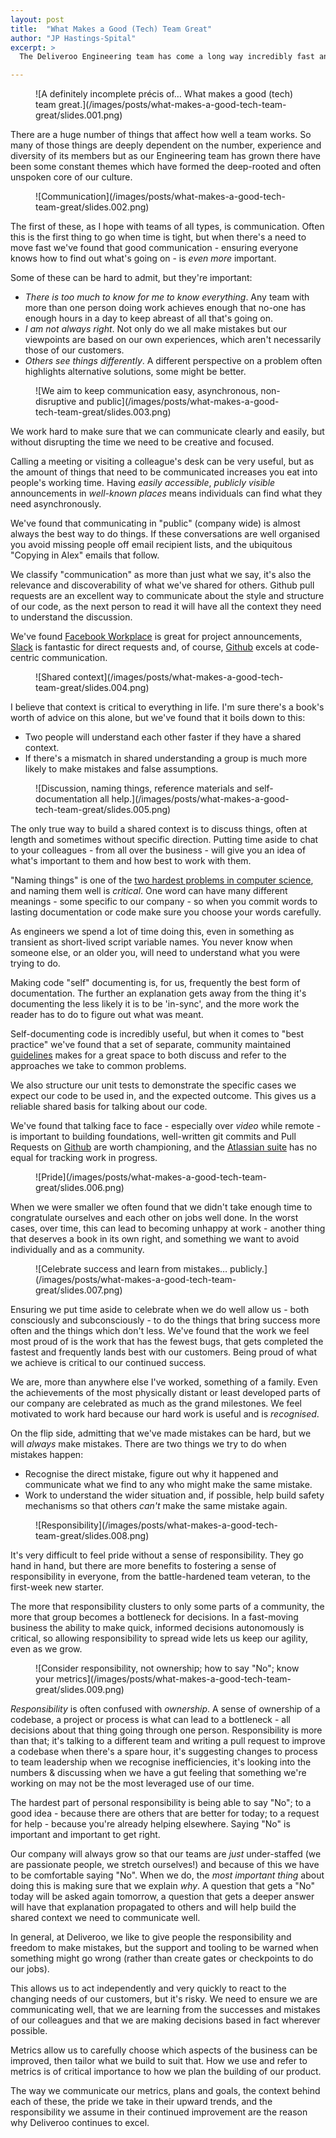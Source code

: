 ```yaml
---
layout: post
title:  "What Makes a Good (Tech) Team Great"
author: "JP Hastings-Spital"
excerpt: >
  The Deliveroo Engineering team has come a long way incredibly fast and is growing even faster. Our Analytics team is undergoing similarly explosive growth, so I thought I'd talk to the newest members of that team and share why we're so proud of our Engineering culture and how it's grown with us. Here's what we spoke about.

---
```


<figure>
![A definitely incomplete précis of… What makes a good (tech) team great.](/images/posts/what-makes-a-good-tech-team-great/slides.001.png)
</figure>

There are a huge number of things that affect how well a team works. So many of those things are deeply dependent on the number, experience and diversity of its members but as our Engineering team has grown there have been some constant themes which have formed the deep-rooted and often unspoken core of our culture.

<figure>
![Communication](/images/posts/what-makes-a-good-tech-team-great/slides.002.png)
</figure>

The first of these, as I hope with teams of all types, is communication. Often this is the first thing to go when time is tight, but when there's a need to move fast we've found that good communication - ensuring everyone knows how to find out what's going on - is _even more_ important.

Some of these can be hard to admit, but they're important:

* _There is too much to know for me to know everything_. Any team with more than one person doing work achieves enough that no-one has enough hours in a day to keep abreast of all that's going on.
* _I am not always right_. Not only do we all make mistakes but our viewpoints are based on our own experiences, which aren't necessarily those of our customers.
* _Others see things differently_. A different perspective on a problem often highlights alternative solutions, some might be better.

<figure>
![We aim to keep communication easy, asynchronous, non-disruptive and public](/images/posts/what-makes-a-good-tech-team-great/slides.003.png)
</figure>

We work hard to make sure that we can communicate clearly and easily, but without disrupting the time we need to be creative and focused.

Calling a meeting or visiting a colleague's desk can be very useful, but as the amount of things that need to be communicated increases you eat into people's working time. Having _easily accessible_, _publicly visible_ announcements in _well-known places_ means individuals can find what they need asynchronously.

We've found that communicating in "public" (company wide) is almost always the best way to do things. If these conversations are well organised you avoid missing people off email recipient lists, and the ubiquitous "Copying in Alex" emails that follow.

We classify "communication" as more than just what we say, it's also the relevance and discoverability of what we've shared for others. Github pull requests are an excellent way to communicate about the style and structure of our code, as the next person to read it will have all the context they need to understand the discussion.

We've found [Facebook Workplace](https://workplace.fb.com/) is great for project announcements, [Slack](https://slack.com) is fantastic for direct requests and, of course, [Github](https://github.com) excels at code-centric communication.

<figure>
![Shared context](/images/posts/what-makes-a-good-tech-team-great/slides.004.png)
</figure>

I believe that context is critical to everything in life. I'm sure there's a book's worth of advice on this alone, but we've found that it boils down to this:

* Two people will understand each other faster if they have a shared context.
* If there's a mismatch in shared understanding a group is much more likely to make mistakes and false assumptions.

<figure>
![Discussion, naming things, reference materials and self-documentation all help.](/images/posts/what-makes-a-good-tech-team-great/slides.005.png)
</figure>

The only true way to build a shared context is to discuss things, often at length and sometimes without specific direction. Putting time aside to chat to your colleagues - from all over the business - will give you an idea of what's important to them and how best to work with them.

"Naming things" is one of the [two hardest problems in computer science](https://twitter.com/codinghorror/status/506010907021828096), and naming them well is _critical_. One word can have many different meanings - some specific to our company - so when you commit words to lasting documentation or code make sure you choose your words carefully.

As engineers we spend a lot of time doing this, even in something as transient as short-lived script variable names. You never know when someone else, or an older you, will need to understand what you were trying to do.

Making code "self" documenting is, for us, frequently the best form of documentation. The further an explanation gets away from the thing it's documenting the less likely it is to be 'in-sync', and the more work the reader has to do to figure out what was meant.

Self-documenting code is incredibly useful, but when it comes to "best practice" we've found that a set of separate, community maintained [guidelines](http://deliveroo.engineering/guidelines/) makes for a great space to both discuss and refer to the approaches we take to common problems.

We also structure our unit tests to demonstrate the specific cases we expect our code to be used in, and the expected outcome. This gives us a reliable shared basis for talking about our code.

We've found that talking face to face - especially over _video_ while remote - is important to building foundations, well-written git commits and Pull Requests on [Github](https://github.com) are worth championing, and the [Atlassian suite](https://www.atlassian.com/) has no equal for tracking work in progress.

<figure>
![Pride](/images/posts/what-makes-a-good-tech-team-great/slides.006.png)
</figure>

When we were smaller we often found that we didn't take enough time to congratulate ourselves and each other on jobs well done. In the worst cases, over time, this can lead to becoming unhappy at work - another thing that deserves a book in its own right, and something we want to avoid individually and as a community.

<figure>
![Celebrate success and learn from mistakes… publicly.](/images/posts/what-makes-a-good-tech-team-great/slides.007.png)
</figure>

Ensuring we put time aside to celebrate when we do well allow us - both consciously and subconsciously - to do the things that bring success more often and the things which don't less. We've found that the work we feel most proud of is the work that has the fewest bugs, that gets completed the fastest and frequently lands best with our customers. Being proud of what we achieve is critical to our continued success.

We are, more than anywhere else I've worked, something of a family. Even the achievements of the most physically distant or least developed parts of our company are celebrated as much as the grand milestones. We feel motivated to work hard because our hard work is useful and is _recognised_.

On the flip side, admitting that we've made mistakes can be hard, but we will _always_ make mistakes. There are two things we try to do when mistakes happen:

- Recognise the direct mistake, figure out why it happened and communicate what we find to any who might make the same mistake.
- Work to understand the wider situation and, if possible, help build safety mechanisms so that others _can't_ make the same mistake again.


<figure>
![Responsibility](/images/posts/what-makes-a-good-tech-team-great/slides.008.png)
</figure>

It's very difficult to feel pride without a sense of responsibility. They go hand in hand, but there are more benefits to fostering a sense of responsibility in everyone, from the battle-hardened team veteran, to the first-week new starter.

The more that responsibility clusters to only some parts of a community, the more that group becomes a bottleneck for decisions. In a fast-moving business the ability to make quick, informed decisions autonomously is critical, so allowing responsibility to spread wide lets us keep our agility, even as we grow.

<figure>
![Consider responsibility, not ownership; how to say "No"; know your metrics](/images/posts/what-makes-a-good-tech-team-great/slides.009.png)
</figure>

_Responsibility_ is often confused with _ownership_. A sense of ownership of a codebase, a project or process is what can lead to a bottleneck - all decisions about that thing going through one person. Responsibility is more than that; it's talking to a different team and writing a pull request to improve a codebase when there's a spare hour, it's suggesting changes to process to team leadership when we recognise inefficiencies, it's looking into the numbers & discussing when we have a gut feeling that something we're working on may not be the most leveraged use of our time.

The hardest part of personal responsibility is being able to say "No"; to a good idea - because there are others that are better for today; to a request for help - because you're already helping elsewhere. Saying "No" is important and important to get right.

Our company will always grow so that our teams are _just_ under-staffed (we are passionate people, we stretch ourselves!) and because of this we have to be comfortable saying "No". When we do, the _most important thing_ about doing this is making sure that we explain _why_. A question that gets a "No" today will be asked again tomorrow, a question that gets a deeper answer will have that explanation propagated to others and will help build the shared context we need to communicate well.

In general, at Deliveroo, we like to give people the responsibility and freedom to make mistakes, but the support and tooling to be warned when something might go wrong (rather than create gates or checkpoints to do our jobs).

This allows us to act independently and very quickly to react to the changing needs of our customers, but it's risky. We need to ensure we are communicating well, that we are learning from the successes and mistakes of our colleagues and that we are making decisions based in fact wherever possible.

Metrics allow us to carefully choose which aspects of the business can be improved, then tailor what we build to suit that. How we use and refer to metrics is of critical importance to how we plan the building of our product.

The way we communicate our metrics, plans and goals, the context behind each of these, the pride we take in their upward trends, and the responsibility we assume in their continued improvement are the reason why Deliveroo continues to excel.
